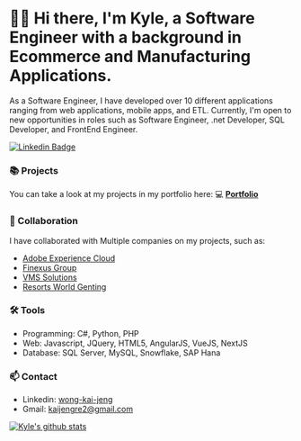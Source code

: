 # 🙋‍♂️ Hi there, I'm Kyle, a Software Engineer with a background in Ecommerce and Manufacturing Applications. 

As a Software Engineer, I have developed over 10 different applications ranging from web applications, mobile apps, and ETL. 
Currently, I'm open to new opportunities in roles such as Software Engineer, .net Developer, SQL Developer, and FrontEnd Engineer.

[![Linkedin Badge](https://img.shields.io/badge/-kai-jeng-blue?style=flat&logo=Linkedin&logoColor=white&link=https://www.linkedin.com/in/wong-kai-jeng/)](https://www.linkedin.com/in/wong-kai-jeng/)


### 📚 Projects

You can take a look at my projects in my portfolio here: 💻 **[Portfolio](https://github.com/KyleWong613/KJSite/blob/main/README.md)**

### 👯 Collaboration

I have collaborated with Multiple companies on my projects, such as:
- [Adobe Experience Cloud](https://business.adobe.com/sg/products/experience-manager/adobe-experience-manager.html)
- [Finexus Group](https://www.finexusgroup.com/) 
- [VMS Solutions](https://www.vms-solutions.com/en/index.php)
- [Resorts World Genting](https://www.rwgenting.com/)

### 🛠️ Tools

- Programming: C#, Python, PHP
- Web: Javascript, JQuery, HTML5, AngularJS, VueJS, NextJS
- Database: SQL Server, MySQL, Snowflake, SAP Hana

### 📫 Contact
- Linkedin: [wong-kai-jeng](https://www.linkedin.com/in/wong-kai-jeng/)
- Gmail: kaijengre2@gmail.com

[![Kyle's github stats](https://github-readme-stats.vercel.app/api?username=kylewong613&count_private=true&show_icons=true&hide=contribs,issues)](https://github.com/anuraghazra/github-readme-stats)



<!--
**KyleWong613/KyleWong613** is a ✨ _special_ ✨ repository because its `README.md` (this file) appears on your GitHub profile.

Here are some ideas to get you started:

- 🔭 I’m currently working on ...
- 🌱 I’m currently learning ...
- 👯 I’m looking to collaborate on ...
- 🤔 I’m looking for help with ...
- 💬 Ask me about ...
- 📫 How to reach me: ...
- 😄 Pronouns: ...
- ⚡ Fun fact: ...
-->
